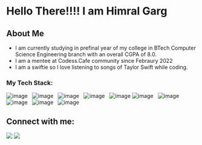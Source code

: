 <h1> Hello There!!!!     I am Himral Garg </h1>


## About Me

- I am currently studying in prefinal year of my college in BTech Computer Science Engineering branch with an overall CGPA of 8.0. 
- I am a mentee at Codess.Cafe community since Febraury 2022
- I am a swiftie so I love listening to songs of Taylor Swift while coding.

### My Tech Stack:


![image](https://img.shields.io/badge/C%2B%2B-00599C?style=for-the-badge&logo=c%2B%2B&logoColor=white)&nbsp;&nbsp;
![image](https://img.shields.io/badge/HTML5-E34F26?style=for-the-badge&logo=html5&logoColor=white)&nbsp;&nbsp;
![image](https://img.shields.io/badge/CSS3-1572B6?style=for-the-badge&logo=css3&logoColor=white)&nbsp;&nbsp;
![image](https://img.shields.io/badge/Bootstrap-430098?style=for-the-badge&logo=bootstrap&logoColor=white)&nbsp;&nbsp;
![image](https://img.shields.io/badge/Git-F05032?style=for-the-badge&logo=git&logoColor=white)
![image](https://img.shields.io/badge/GitHub-F9AB00?style=for-the-badge&logo=GitHub&logoColor=white)&nbsp;&nbsp;
![image](https://img.shields.io/badge/C-00599C?style=for-the-badge&logo=c&logoColor=white)&nbsp;&nbsp;
![image](https://img.shields.io/badge/React-20232A?style=for-the-badge&logo=react&logoColor=61DAFB)&nbsp;&nbsp;
![image](https://img.shields.io/badge/MySQL-005C84?style=for-the-badge&logo=mysql&logoColor=white)&nbsp;&nbsp;
![image](https://img.shields.io/badge/JavaScript-F7DF1E?style=for-the-badge&logo=javascript&logoColor=black)&nbsp;&nbsp;



## Connect with me:
<p align="left">

<a href = "https://www.linkedin.com/in/himral-garg-a2b30621a/"><img src="https://img.icons8.com/fluent/48/000000/linkedin.png"/></a>
<a href = "https://twitter.com/moonpieAKAbetty"><img src="https://img.icons8.com/fluent/48/000000/twitter.png"/></a>


</p>


